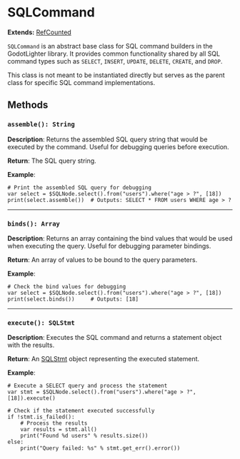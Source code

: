 # SQLCommand

**Extends:** [RefCounted](https://docs.godotengine.org/en/4.3/classes/class_refcounted.html)

`SQLCommand` is an abstract base class for SQL command builders in the GodotLighter library. It provides common functionality shared by all SQL command types such as `SELECT`, `INSERT`, `UPDATE`, `DELETE`, `CREATE`, and `DROP`.

This class is not meant to be instantiated directly but serves as the parent class for specific SQL command implementations.

## Methods

### `assemble(): String`

**Description**: Returns the assembled SQL query string that would be executed by the command. Useful for debugging queries before execution.

**Return**: The SQL query string.

**Example**:
```gdscript
# Print the assembled SQL query for debugging
var select = $SQLNode.select().from("users").where("age > ?", [18])
print(select.assemble())  # Outputs: SELECT * FROM users WHERE age > ?
```

---

### `binds(): Array`

**Description**: Returns an array containing the bind values that would be used when executing the query. Useful for debugging parameter bindings.

**Return**: An array of values to be bound to the query parameters.

**Example**:
```gdscript
# Check the bind values for debugging
var select = $SQLNode.select().from("users").where("age > ?", [18])
print(select.binds())     # Outputs: [18]
```

---

### `execute(): SQLStmt`

**Description**: Executes the SQL command and returns a statement object with the results.

**Return**: An [SQLStmt](../Objects/SQLStmt.md) object representing the executed statement.

**Example**:
```gdscript
# Execute a SELECT query and process the statement
var stmt = $SQLNode.select().from("users").where("age > ?", [18]).execute()

# Check if the statement executed successfully
if !stmt.is_failed():
    # Process the results
    var results = stmt.all()
    print("Found %d users" % results.size())
else:
    print("Query failed: %s" % stmt.get_err().error())
```